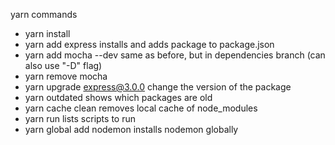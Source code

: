 yarn commands
- yarn install
- yarn add express              installs and adds package to package.json
- yarn add mocha --dev          same as before, but in dependencies branch (can also use "-D" flag)
- yarn remove mocha     
- yarn upgrade express@3.0.0    change the version of the package
- yarn outdated                 shows which packages are old
- yarn cache clean              removes local cache of node_modules
- yarn run                      lists scripts to run
- yarn global add nodemon       installs nodemon globally
